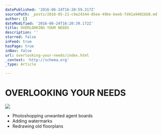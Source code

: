 ```yaml
---
datePublished: '2016-06-24T16:20:59.317Z'
sourcePath: _posts/2016-05-21-c9a24344-85ee-49be-beeb-fd41a9402bb8.md
author: []
dateModified: '2016-06-24T16:20:39.172Z'
title: OVERLOOKING YOUR NEEDS
description: ''
starred: false
inFeed: true
hasPage: true
inNav: false
url: overlooking-your-needs/index.html
_context: 'http://schema.org'
_type: Article

---
```

# OVERLOOKING YOUR NEEDS
![](https://s3-us-west-2.amazonaws.com/the-grid-img/p/ebd68fea51d3046608879c40940fcd30bebcd38d.jpg)

* Photoshopping unwanted agent boards
* Adding watermarks
* Redrawing old floorplans